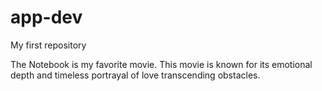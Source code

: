 # app-dev
My first repository

The Notebook is my favorite movie. This movie is known for its emotional depth and timeless portrayal of love transcending obstacles. 
